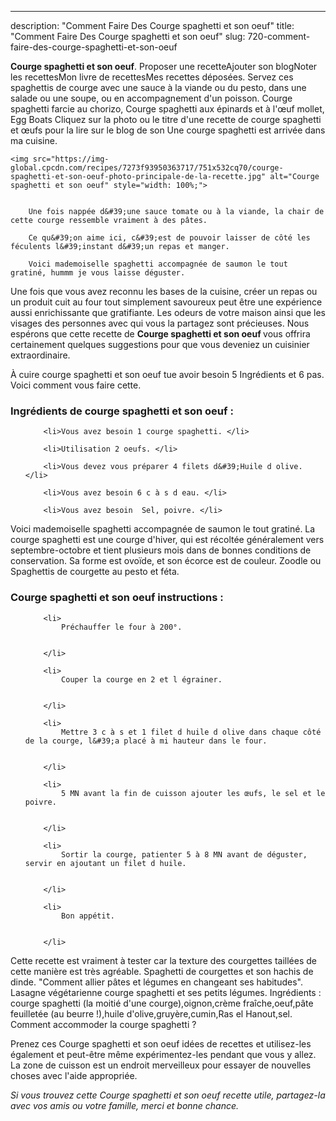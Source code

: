 ---
description: "Comment Faire Des Courge spaghetti et son oeuf"
title: "Comment Faire Des Courge spaghetti et son oeuf"
slug: 720-comment-faire-des-courge-spaghetti-et-son-oeuf

<p>
	<strong>Courge spaghetti et son oeuf</strong>. 
	Proposer une recetteAjouter son blogNoter les recettesMon livre de recettesMes recettes déposées. Servez ces spaghettis de courge avec une sauce à la viande ou du pesto, dans une salade ou une soupe, ou en accompagnement d&#39;un poisson. Courge spaghetti farcie au chorizo, Courge spaghetti aux épinards et à l&#39;œuf mollet, Egg Boats Cliquez sur la photo ou le titre d&#39;une recette de courge spaghetti et œufs pour la lire sur le blog de son Une courge spaghetti est arrivée dans ma cuisine.
</p>
<p>
	
	<img src="https://img-global.cpcdn.com/recipes/7273f93950363717/751x532cq70/courge-spaghetti-et-son-oeuf-photo-principale-de-la-recette.jpg" alt="Courge spaghetti et son oeuf" style="width: 100%;">
	
	
		Une fois nappée d&#39;une sauce tomate ou à la viande, la chair de cette courge ressemble vraiment à des pâtes.
	
		Ce qu&#39;on aime ici, c&#39;est de pouvoir laisser de côté les féculents l&#39;instant d&#39;un repas et manger.
	
		Voici mademoiselle spaghetti accompagnée de saumon le tout gratiné, hummm je vous laisse déguster.
	
</p>

Une fois que vous avez reconnu les bases de la cuisine, créer un repas ou un produit cuit au four tout simplement savoureux peut être une expérience aussi enrichissante que gratifiante. Les odeurs de votre maison ainsi que les visages des personnes avec qui vous la partagez sont précieuses. Nous espérons que cette recette de <strong> Courge spaghetti et son oeuf </strong> vous offrira certainement quelques suggestions pour que vous deveniez un cuisinier extraordinaire.

<!--inarticleads1-->

À cuire courge spaghetti et son oeuf tue avoir besoin 5 Ingrédients et 6 pas. Voici comment vous faire cette.

<h3>Ingrédients de courge spaghetti et son oeuf :</h3>

<ol>
	
		<li>Vous avez besoin 1 courge spaghetti. </li>
	
		<li>Utilisation 2 oeufs. </li>
	
		<li>Vous devez vous préparer 4 filets d&#39;Huile d olive. </li>
	
		<li>Vous avez besoin 6 c à s d eau. </li>
	
		<li>Vous avez besoin  Sel, poivre. </li>
	
</ol>

Voici mademoiselle spaghetti accompagnée de saumon le tout gratiné. La courge spaghetti est une courge d&#39;hiver, qui est récoltée généralement vers septembre-octobre et tient plusieurs mois dans de bonnes conditions de conservation. Sa forme est ovoïde, et son écorce est de couleur. Zoodle ou Spaghettis de courgette au pesto et féta. 

<!--inarticleads2-->

<h3>Courge spaghetti et son oeuf instructions :</h3>

<ol>
	
		<li>
			Préchauffer le four à 200°.
			
			
		</li>
	
		<li>
			Couper la courge en 2 et l égrainer.
			
			
		</li>
	
		<li>
			Mettre 3 c à s et 1 filet d huile d olive dans chaque côté de la courge, l&#39;a placé à mi hauteur dans le four.
			
			
		</li>
	
		<li>
			5 MN avant la fin de cuisson ajouter les œufs, le sel et le poivre.
			
			
		</li>
	
		<li>
			Sortir la courge, patienter 5 à 8 MN avant de déguster, servir en ajoutant un filet d huile.
			
			
		</li>
	
		<li>
			Bon appétit.
			
			
		</li>
	
</ol>

Cette recette est vraiment à tester car la texture des courgettes taillées de cette manière est très agréable. Spaghetti de courgettes et son hachis de dinde. &#34;Comment allier pâtes et légumes en changeant ses habitudes&#34;. Lasagne végétarienne courge spaghetti et ses petits légumes. Ingrédients : courge spaghetti (la moitié d&#39;une courge),oignon,crème fraîche,oeuf,pâte feuilletée (au beurre !),huile d&#39;olive,gruyère,cumin,Ras el Hanout,sel. Comment accommoder la courge spaghetti ? 

<!--inarticleads1-->

<p>
Prenez ces Courge spaghetti et son oeuf idées de recettes et utilisez-les également et peut-être même expérimentez-les pendant que vous y allez. La zone de cuisson est un endroit merveilleux pour essayer de nouvelles choses avec l'aide appropriée.
</p>

<p>
<i>Si vous trouvez cette Courge spaghetti et son oeuf recette utile, partagez-la avec vos amis ou votre famille, merci et bonne chance.</i>
</p>
